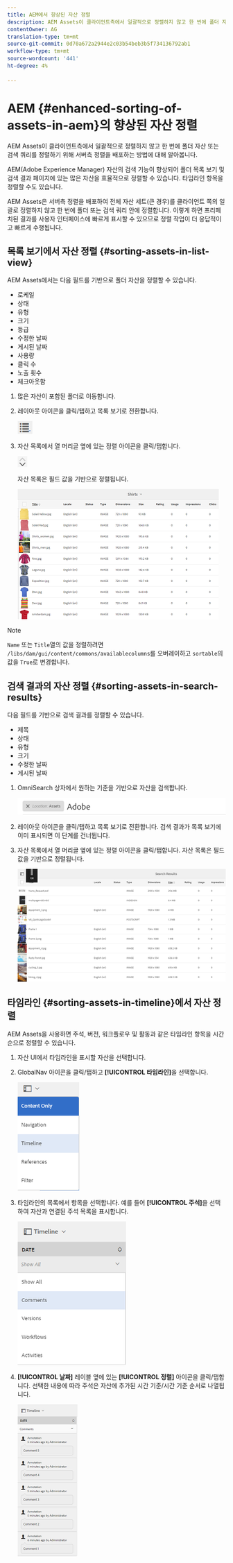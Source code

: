 ```yaml
---
title: AEM에서 향상된 자산 정렬
description: AEM Assets이 클라이언트측에서 일괄적으로 정렬하지 않고 한 번에 폴더 자산 또는 검색 쿼리를 정렬하기 위해 서버측 정렬을 배포하는 방법에 대해 알아봅니다.
contentOwner: AG
translation-type: tm+mt
source-git-commit: 0d70a672a2944e2c03b54beb3b5f734136792ab1
workflow-type: tm+mt
source-wordcount: '441'
ht-degree: 4%

---
```



# AEM {#enhanced-sorting-of-assets-in-aem}의 향상된 자산 정렬

AEM Assets이 클라이언트측에서 일괄적으로 정렬하지 않고 한 번에 폴더 자산 또는 검색 쿼리를 정렬하기 위해 서버측 정렬을 배포하는 방법에 대해 알아봅니다.

AEM(Adobe Experience Manager) 자산의 검색 기능이 향상되어 폴더 목록 보기 및 검색 결과 페이지에 있는 많은 자산을 효율적으로 정렬할 수 있습니다. 타임라인 항목을 정렬할 수도 있습니다.

AEM Assets은 서버측 정렬을 배포하여 전체 자산 세트(큰 경우)를 클라이언트 쪽의 일괄로 정렬하지 않고 한 번에 폴더 또는 검색 쿼리 안에 정렬합니다. 이렇게 하면 프리페치된 결과를 사용자 인터페이스에 빠르게 표시할 수 있으므로 정렬 작업이 더 응답적이고 빠르게 수행됩니다.

## 목록 보기에서 자산 정렬 {#sorting-assets-in-list-view}

AEM Assets에서는 다음 필드를 기반으로 폴더 자산을 정렬할 수 있습니다.

* 로케일
* 상태
* 유형
* 크기
* 등급
* 수정한 날짜
* 게시된 날짜
* 사용량
* 클릭 수
* 노출 횟수
* 체크아웃함

1. 많은 자산이 포함된 폴더로 이동합니다.
1. 레이아웃 아이콘을 클릭/탭하고 목록 보기로 전환합니다.

   ![chlimage_1-394](assets/chlimage_1-394.png)

1. 자산 목록에서 열 머리글 옆에 있는 정렬 아이콘을 클릭/탭합니다.

   ![chlimage_1-395](assets/chlimage_1-395.png)

   자산 목록은 필드 값을 기반으로 정렬됩니다.

   ![chlimage_1-396](assets/chlimage_1-396.png)

>[!NOTE]
>
>`Name` 또는 `Title`열의 값을 정렬하려면 `/libs/dam/gui/content/commons/availablecolumns`를 오버레이하고 `sortable`의 값을 `True`로 변경합니다.

## 검색 결과의 자산 정렬 {#sorting-assets-in-search-results}

다음 필드를 기반으로 검색 결과를 정렬할 수 있습니다.

* 제목
* 상태
* 유형
* 크기
* 수정한 날짜
* 게시된 날짜

1. OmniSearch 상자에서 원하는 기준을 기반으로 자산을 검색합니다.

   ![chlimage_1-397](assets/chlimage_1-397.png)

1. 레이아웃 아이콘을 클릭/탭하고 목록 보기로 전환합니다. 검색 결과가 목록 보기에 이미 표시되면 이 단계를 건너뜁니다.
1. 자산 목록에서 열 머리글 옆에 있는 정렬 아이콘을 클릭/탭합니다. 자산 목록은 필드 값을 기반으로 정렬됩니다.

   ![chlimage_1-398](assets/chlimage_1-398.png)

## 타임라인 {#sorting-assets-in-timeline}에서 자산 정렬

AEM Assets을 사용하면 주석, 버전, 워크플로우 및 활동과 같은 타임라인 항목을 시간순으로 정렬할 수 있습니다.

1. 자산 UI에서 타임라인을 표시할 자산을 선택합니다.
1. GlobalNav 아이콘을 클릭/탭하고 **[!UICONTROL 타임라인]**&#x200B;을 선택합니다.

   ![chlimage_1-399](assets/chlimage_1-399.png)

1. 타임라인의 목록에서 항목을 선택합니다. 예를 들어 **[!UICONTROL 주석]**&#x200B;을 선택하여 자산과 연결된 주석 목록을 표시합니다.

   ![chlimage_1-400](assets/chlimage_1-400.png)

1. **[!UICONTROL 날짜]** 레이블 옆에 있는 **[!UICONTROL 정렬]** 아이콘을 클릭/탭합니다. 선택한 내용에 따라 주석은 자산에 추가된 시간 기준/시간 기준 순서로 나열됩니다.

   ![chlimage_1-401](assets/chlimage_1-401.png)

